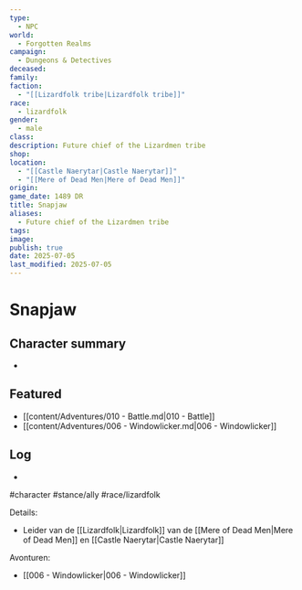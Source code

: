 ```yaml
---
type:
  - NPC
world:
  - Forgotten Realms
campaign:
  - Dungeons & Detectives
deceased: 
family: 
faction:
  - "[[Lizardfolk tribe|Lizardfolk tribe]]"
race:
  - lizardfolk
gender:
  - male
class: 
description: Future chief of the Lizardmen tribe
shop: 
location:
  - "[[Castle Naerytar|Castle Naerytar]]"
  - "[[Mere of Dead Men|Mere of Dead Men]]"
origin: 
game_date: 1489 DR
title: Snapjaw
aliases:
  - Future chief of the Lizardmen tribe
tags: 
image: 
publish: true
date: 2025-07-05
last_modified: 2025-07-05
---
```

# Snapjaw

## Character summary
* 

## Featured
- [[content/Adventures/010 - Battle.md|010 - Battle]]
- [[content/Adventures/006 - Windowlicker.md|006 - Windowlicker]]


## Log
* 
#character #stance/ally #race/lizardfolk 

Details:
- Leider van de [[Lizardfolk|Lizardfolk]] van de [[Mere of Dead Men|Mere of Dead Men]] en [[Castle Naerytar|Castle Naerytar]]

Avonturen:
- [[006 - Windowlicker|006 - Windowlicker]]